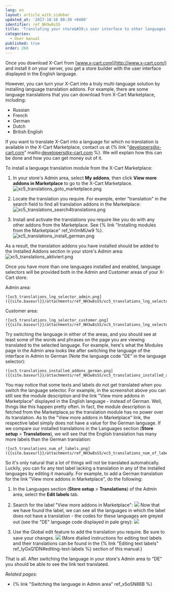 ```yaml
---
lang: en
layout: article_with_sidebar
updated_at: '2017-10-16 00:30 +0400'
identifier: ref_NH3w8sSS
title: 'Translating your store&#39;s user interface to other languages'
categories:
  - User manual
published: true
order: 260
---
```


Once you download X-Cart from [www.x-cart.com](http://www.x-cart.com/) and install it on your server, you get a store builder with the user interface displayed in the English language. 

However, you can turn your X-Cart into a truly multi-language solution by installing language translation addons. For example, there are some language translations that you can download from X-Cart Marketplace, including:

*   Russian
*   French
*   German
*   Dutch
*   British English

If you want to translate X-Cart into a language for which no translation is available in the X-Cart Marketplace, contact us at {% link "developers@x-cart.com" mailto:developers@x-cart.com %}. We will explain how this can be done and how you can get money out of it.

To install a language translation module from the X-Cart Marketplace:

1.  In your store's Admin area, select **My addons**, then click __View more addons in Marketplace__ to go to the X-Cart Marketplace.
    ![xc5_translations_goto_marketplace.png]({{site.baseurl}}/attachments/ref_NH3w8sSS/xc5_translations_goto_marketplace.png)

2.  Locate the translation you require. For example, enter "translation" in the search field to find all translation addons in the Marketplace:
    ![xc5_translations_search4translations.png]({{site.baseurl}}/attachments/ref_NH3w8sSS/xc5_translations_search4translations.png)

3.  Install and activate the translations you require like you do with any other addons from the Marketplace. See {% link "Installing modules from the Marketplace" ref_Vn1mMUw9 %}.
    ![xc5_translations_install_german.png]({{site.baseurl}}/attachments/ref_NH3w8sSS/xc5_translations_install_german.png)

As a result, the translation addons you have installed should be added to the Installed Addons section in your store's Admin area:
    ![xc5_translations_aktiviert.png]({{site.baseurl}}/attachments/ref_NH3w8sSS/xc5_translations_aktiviert.png)

Once you have more than one languages installed and enabled, language selectors will be provided both in the Admin and Customer areas of your X-Cart store.

Admin area:

    ![xc5_translations_lng_selector_admin.png]({{site.baseurl}}/attachments/ref_NH3w8sSS/xc5_translations_lng_selector_admin.png)

Customer area:

    ![xc5_translations_lng_selector_customer.png]({{site.baseurl}}/attachments/ref_NH3w8sSS/xc5_translations_lng_selector_customer.png)

Try switching the language in either of the areas, and you should see at least some of the words and phrases on the page you are viewing translated to the selected language. For example, here's what the Modules page in the Admin area looks like after switching the language of the interface in Admin to German (Note the language code "DE" in the language selector):

    ![xc5_translations_installed_addons_german.png]({{site.baseurl}}/attachments/ref_NH3w8sSS/xc5_translations_installed_addons_german.png)

You may notice that some texts and labels do not get translated when you switch the language selector. For example, in the screenshot above you can still see the module description and the link "View more addons in Marketplace" displayed in the English language - instead of German. Well, things like this happen pretty often. In fact, the module description is fetched from the Marketplace,so the translation module has no power over its translation. As to the "View more addons in Marketplace" link, the respective label simply does not have a value for the German language. If we compare our installed translations in the Languages section (**Store setup** > **Translations**), we will see that the English translation has many more labels than the German translation:

    ![xc5_translations_num_of_labels.png]({{site.baseurl}}/attachments/ref_NH3w8sSS/xc5_translations_num_of_labels.png)

So it's only natural that a lot of things will not be translated automatically. Luckily, you can fix any text label lacking a translation in any of the installed languages by editing it manually. For example, to add a German translation for the link "View more addons in Marketplace", do the following:

1.  In the Languages section (**Store setup** > **Translations**) of the Admin area, select the **Edit labels** tab.

2.  Search for the label "View more addons in Marketplace":
    ![]({{site.baseurl}}/attachments/6389832/8719456.png)
    Now that we have found the label, we can see all the languages in which the label does not have a translation - the codes for these languages are greyed out (see the "DE" language code displayed in pale grey):
    ![]({{site.baseurl}}/attachments/6389832/8719457.png)
    
3.  Use the Global edit feature to add the translation you require. Be sure to save your changes.
    ![]({{site.baseurl}}/attachments/6389832/8719458.png)
    (More dtailed instructions for editing text labels and their translations can be found in the {% link "Editing text labels" ref_IyGxQ1DN#editing-text-labels %} section of this manual.)

That is all. After switching the language in your store's Admin area to "DE" you should be able to see the link text translated.

_Related pages:_

*   {% link "Switching the language in Admin area" ref_x5oSN86B %}
